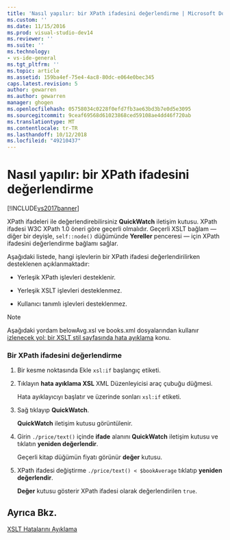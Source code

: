 ```yaml
---
title: 'Nasıl yapılır: bir XPath ifadesini değerlendirme | Microsoft Docs'
ms.custom: ''
ms.date: 11/15/2016
ms.prod: visual-studio-dev14
ms.reviewer: ''
ms.suite: ''
ms.technology:
- vs-ide-general
ms.tgt_pltfrm: ''
ms.topic: article
ms.assetid: 159ba4ef-75e4-4ac8-80dc-e064e0bec345
caps.latest.revision: 5
author: gewarren
ms.author: gewarren
manager: ghogen
ms.openlocfilehash: 05758034c0228f0efd7fb3ae63bd3b7e0d5e3095
ms.sourcegitcommit: 9ceaf69568d61023868ced59108ae4dd46f720ab
ms.translationtype: MT
ms.contentlocale: tr-TR
ms.lasthandoff: 10/12/2018
ms.locfileid: "49210437"
---
```

# <a name="how-to-evaluate-an-xpath-expression"></a>Nasıl yapılır: bir XPath ifadesini değerlendirme
[!INCLUDE[vs2017banner](../includes/vs2017banner.md)]

XPath ifadeleri ile değerlendirebilirsiniz **QuickWatch** iletişim kutusu. XPath ifadesi W3C XPath 1.0 öneri göre geçerli olmalıdır. Geçerli XSLT bağlam — diğer bir deyişle, `self::node()` düğümünde **Yereller** penceresi — için XPath ifadesini değerlendirme bağlamı sağlar.  
  
 Aşağıdaki listede, hangi işlevlerin bir XPath ifadesi değerlendirilirken desteklenen açıklanmaktadır:  
  
-   Yerleşik XPath işlevleri desteklenir.  
  
-   Yerleşik XSLT işlevleri desteklenmez.  
  
-   Kullanıcı tanımlı işlevleri desteklenmez.  
  
> [!NOTE]
>  Aşağıdaki yordam belowAvg.xsl ve books.xml dosyalarından kullanır [izlenecek yol: bir XSLT stil sayfasında hata ayıklama](../xml-tools/walkthrough-debug-an-xslt-style-sheet.md) konu.  
  
### <a name="to-evaluate-an-xpath-expression"></a>Bir XPath ifadesini değerlendirme  
  
1.  Bir kesme noktasında Ekle `xsl:if` başlangıç etiketi.  
  
2.  Tıklayın **hata ayıklama XSL** XML Düzenleyicisi araç çubuğu düğmesi.  
  
     Hata ayıklayıcıyı başlatır ve üzerinde sonları `xsl:if` etiketi.  
  
3.  Sağ tıklayıp **QuickWatch**.  
  
     **QuickWatch** iletişim kutusu görüntülenir.  
  
4.  Girin `./price/text()` içinde **ifade** alanını **QuickWatch** iletişim kutusu ve tıklatın **yeniden değerlendir**.  
  
     Geçerli kitap düğümün fiyatı görünür **değer** kutusu.  
  
5.  XPath ifadesi değiştirme `./price/text() < $bookAverage` tıklatıp **yeniden değerlendir**.  
  
     **Değer** kutusu gösterir XPath ifadesi olarak değerlendirilen `true`.  
  
## <a name="see-also"></a>Ayrıca Bkz.  
 [XSLT Hatalarını Ayıklama](../xml-tools/debugging-xslt.md)

